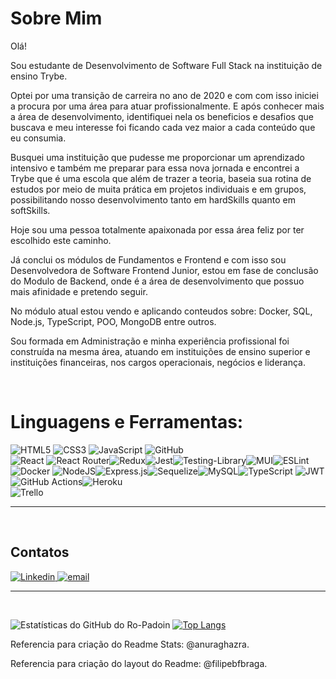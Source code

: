 # Sobre Mim

Olá!

Sou estudante de Desenvolvimento de Software Full Stack na instituição de ensino Trybe.

Optei por uma transição de carreira no ano de 2020 e com com isso iniciei a procura por uma área para atuar profissionalmente.
E após conhecer mais a área de desenvolvimento, identifiquei nela os beneficios e desafios que buscava e meu interesse foi ficando cada vez maior a cada conteúdo que eu consumia. 

Busquei uma instituição que pudesse me proporcionar um aprendizado intensivo e também me preparar para essa nova jornada e encontrei a Trybe que é uma escola que além de trazer a teoria, baseia sua rotina de estudos por meio de muita prática em projetos individuais e em grupos, possibilitando nosso desenvolvimento tanto em hardSkills quanto em softSkills.   

Hoje sou uma pessoa totalmente apaixonada por essa área feliz por ter escolhido este caminho.

Já conclui os módulos de Fundamentos e Frontend e com isso sou Desenvolvedora de Software Frontend Junior, estou em fase de conclusão do Modulo de Backend, onde é a área de desenvolvimento que possuo mais afinidade e pretendo seguir.

No módulo atual estou vendo e aplicando conteudos sobre: Docker, SQL, Node.js, TypeScript, POO, MongoDB entre outros.

Sou formada em Administração e minha experiência profissional foi construída na mesma área, atuando em instituições de ensino superior e instituições financeiras, nos cargos operacionais, negócios e liderança.

</br>


# Linguagens e Ferramentas:


![HTML5](https://img.shields.io/badge/html5-%23E34F26.svg?style=for-the-badge&logo=html5&logoColor=white)
![CSS3](https://img.shields.io/badge/css3-%231572B6.svg?style=for-the-badge&logo=css3&logoColor=white)
![JavaScript](https://img.shields.io/badge/javascript-%23323330.svg?style=for-the-badge&logo=javascript&logoColor=%23F7DF1E)
![GitHub](https://img.shields.io/badge/github-%23121011.svg?style=for-the-badge&logo=github&logoColor=white) <br>
![React](https://img.shields.io/badge/react-%2320232a.svg?style=for-the-badge&logo=react&logoColor=%2361DAFB)
![React Router](https://img.shields.io/badge/React_Router-CA4245?style=for-the-badge&logo=react-router&logoColor=white)![Redux](https://img.shields.io/badge/redux-%23593d88.svg?style=for-the-badge&logo=redux&logoColor=white)![Jest](https://img.shields.io/badge/-jest-%23C21325?style=for-the-badge&logo=jest&logoColor=white)![Testing-Library](https://img.shields.io/badge/-TestingLibrary-%23E33332?style=for-the-badge&logo=testing-library&logoColor=white)![MUI](https://img.shields.io/badge/MUI-%230081CB.svg?style=for-the-badge&logo=mui&logoColor=white)![ESLint](https://img.shields.io/badge/ESLint-4B3263?style=for-the-badge&logo=eslint&logoColor=white) <br>
![Docker](https://img.shields.io/badge/docker-%231572B6.svg?style=for-the-badge&logo=docker&logoColor=white) ![NodeJS](https://img.shields.io/badge/node.js-6DA55F?style=for-the-badge&logo=node.js&logoColor=white)![Express.js](https://img.shields.io/badge/express.js-%23404d59.svg?style=for-the-badge&logo=express&logoColor=%2361DAFB)![Sequelize](https://img.shields.io/badge/Sequelize-52B0E7?style=for-the-badge&logo=Sequelize&logoColor=white)![MySQL](https://img.shields.io/badge/mysql-%2300f.svg?style=for-the-badge&logo=mysql&logoColor=white)![TypeScript](https://img.shields.io/badge/typescript-%23007ACC.svg?style=for-the-badge&logo=typescript&logoColor=white) ![JWT](https://img.shields.io/badge/JWT-black?style=for-the-badge&logo=JSON%20web%20tokens)![GitHub Actions](https://img.shields.io/badge/github%20actions-%232671E5.svg?style=for-the-badge&logo=githubactions&logoColor=white)![Heroku](https://img.shields.io/badge/heroku-%23430098.svg?style=for-the-badge&logo=heroku&logoColor=white) <br>
![Trello](https://img.shields.io/badge/Trello-%23026AA7.svg?style=for-the-badge&logo=Trello&logoColor=white)

<hr/>

</br>

<h2>Contatos</h2>


<a href="https://www.linkedin.com/in/rosalia-padoin-oliveira/" target="_blank">
   <img src="https://img.shields.io/badge/LinkedIn-0077B5?style=for-the-badge&logo=linkedin&logoColor=white" alt="Linkedin"/>
</a> <a href="mailto:padoinrosalia@gmail.com" target="_blank">
   <img src="https://img.shields.io/badge/Gmail-D14836?style=for-the-badge&logo=gmail&logoColor=white" alt="email">
</a>
  
  <hr/>
 
 </br>

![Estatísticas do GitHub do Ro-Padoin](https://github-readme-stats.vercel.app/api?username=Ro-padoin&count_private=true&show_icons=true&theme=outrun) [![Top Langs](https://github-readme-stats.vercel.app/api/top-langs/?username=Ro-padoin&layout=compact)](https://github.com/Ro-padoin/github-readme-stats)

Referencia para criação do Readme Stats: @anuraghazra.

Referencia para criação do layout do Readme: @filipebfbraga.
